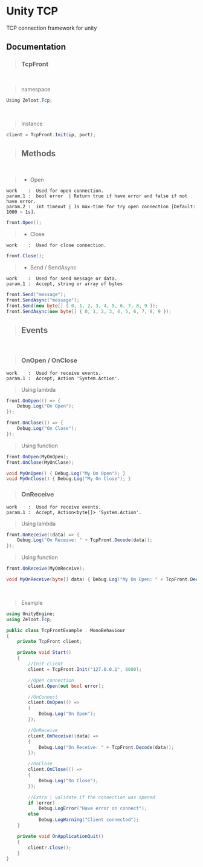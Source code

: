 # Unity TCP
TCP connection framework for unity

## Documentation

> ### TcpFront
<br>

> namespace
```csharp
Using Zeloot.Tcp;
```
<br>

> Instance
```csharp
client = TcpFront.Init(ip, port);
```

> ## Methods
<br>

> - Open
```
work    :  Used for open connection.
param.1 :  bool error  | Return true if have error and false if not have error.
param.2 :  int timeout | Is max-time for try open connection [Default: 1000 ~ 1s].
```
```csharp
front.Open();
```

> - Close
```
work    :  Used for close connection.
```
```csharp
front.Close();
```

> - Send / SendAsync
```
work    :  Used for send message or data.
param.1 :  Accept, string or array of bytes
```
```csharp
front.Send("message");
front.SendAsync("message");
front.Send(new byte[] { 0, 1, 2, 3, 4, 5, 6, 7, 8, 9 });
front.SendAsync(new byte[] { 0, 1, 2, 3, 4, 5, 6, 7, 8, 9 });
```

> ## Events
<br>

> ### OnOpen / OnClose
```
work    :  Used for receive events.
param.1 :  Accept, Action 'System.Action'.
```
> Using lambda
```csharp
front.OnOpen(() => {
    Debug.Log("On Open");
});

front.OnClose(() => {
    Debug.Log("On Close");
});
```
> Using function
```csharp
front.OnOpen(MyOnOpen);
front.OnClose(MyOnClose);

void MyOnOpen() { Debug.Log("My On Open"); }
void MyOnClose() { Debug.Log("My On Close"); }
```

> ### OnReceive
```
work    :  Used for receive events.
param.1 :  Accept, Action<byte[]> 'System.Action'.
```
> Using lambda
```csharp
front.OnReceive((data) => {
    Debug.Log("On Receive: " + TcpFront.Decode(data));
});
```
> Using function
```csharp
front.OnReceive(MyOnReceive);

void MyOnReceive(byte[] data) { Debug.Log("My On Open: " + TcpFront.Decode(data));
```

<br>

> Example
```csharp
using UnityEngine;
using Zeloot.Tcp;

public class TcpFrontExample : MonoBehaviour
{
    private TcpFront client;

    private void Start()
    {
        //Init client
        client = TcpFront.Init("127.0.0.1", 8080);

        //Open connection
        client.Open(out bool error);

        //OnConnect
        client.OnOpen(() =>
        {
            Debug.Log("On Open");
        });

        //OnReceive
        client.OnReceive((data) =>
        {
            Debug.Log("On Receive: " + TcpFront.Decode(data));
        });

        //OnClose
        client.OnClose(() =>
        {
            Debug.Log("On Close");
        });

        //Extra | validate if the connection was opened
        if (error)
            Debug.LogError("Have error on connect");
        else
            Debug.LogWarning("Client connected");
    }

    private void OnApplicationQuit()
    {
        client?.Close();
    }
}
```
